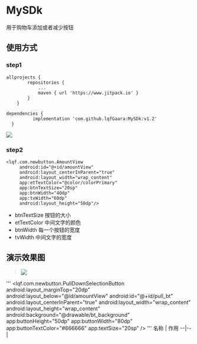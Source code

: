 # MySDk
用于购物车添加或者减少按钮
## 使用方式
### step1
```
allprojects {
		repositories {
			...
			maven { url 'https://www.jitpack.io' }
		}
	}
  ```
  
  ```
  dependencies {
	        implementation 'com.github.lqfGaara:MySDk:v1.2'
	}
  ```
  ![](https://github.com/lqfGaara/MySDk/blob/master/useImag.jpg)
  ### step2
   ```
  <lqf.com.newbutton.AmountView
        android:id="@+id/amountView"
        android:layout_centerInParent="true"
        android:layout_width="wrap_content"
        app:etTextColor="@color/colorPrimary"
        app:btnTextSize="20sp"
        app:btnWidth="40dp"
        app:tvWidth="60dp"
        android:layout_height="50dp"/>
   ```
  * btnTextSize 按钮的大小
  * etTextColor 中间文字的颜色
  * btnWidth 每一个按钮的宽度
  * tvWidth  中间文字的宽度
 ## 演示效果图 
  >![](https://github.com/lqfGaara/MySDk/blob/master/example.gif)

'''
<lqf.com.newbutton.PullDownSelectionButton
        android:layout_marginTop="20dp"
        android:layout_below="@id/amountView"
        android:id="@+id/pull_bt"
        android:layout_centerInParent="true"
        android:layout_width="wrap_content"
        android:layout_height="wrap_content"
        android:background="@drawable/bt_background"
        app:buttonHeight="50dp"
        app:buttonWidth="80dp"
        app:buttonTextColor="#666666"
        app:textSize="20sp" />
'''
名称  | 作用
 --|--|
